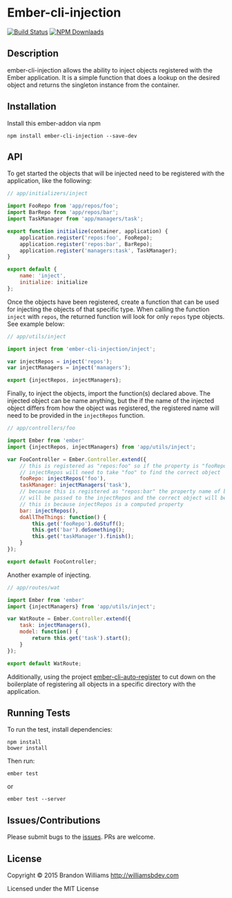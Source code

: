 # Ember-cli-injection

[![Build Status][]](https://travis-ci.org/williamsbdev/ember-cli-injection)
[![NPM Downlaads][]](https://www.npmjs.org/package/ember-cli-injection)

## Description

ember-cli-injection allows the ability to inject objects registered with
the Ember application. It is a simple function that does a lookup on the
desired object and returns the singleton instance from the container.

## Installation

Install this ember-addon via npm

    npm install ember-cli-injection --save-dev

## API

To get started the objects that will be injected need to be registered with the
application, like the following:

```javascript
// app/initializers/inject

import FooRepo from 'app/repos/foo';
import BarRepo from 'app/repos/bar';
import TaskManager from 'app/managers/task';

export function initialize(container, application) {
    application.register('repos:foo', FooRepo);
    application.register('repos:bar', BarRepo);
    application.register('managers:task', TaskManager);
}

export default {
    name: 'inject',
    initialize: initialize
};
```

Once the objects have been registered, create a function that can be used
for injecting the objects of that specific type. When calling the function
`inject` with `repos`, the returned function will look for only `repos` type
objects. See example below:


```javascript
// app/utils/inject

import inject from 'ember-cli-injection/inject';

var injectRepos = inject('repos');
var injectManagers = inject('managers');

export {injectRepos, injectManagers};
```

Finally, to inject the objects, import the function(s) declared above. The
injected object can be name anything, but the if the name of the injected
object differs from how the object was registered, the registered name will
need to be provided in the `injectRepos` function.

```javascript
// app/controllers/foo

import Ember from 'ember'
import {injectRepos, injectManagers} from 'app/utils/inject';

var FooController = Ember.Controller.extend({
    // this is registered as "repos:foo" so if the property is "fooRepo"
    // injectRepos will need to take "foo" to find the correct object
    fooRepo: injectRepos('foo'),
    taskManager: injectManagers('task'),
    // because this is registered as "repos:bar" the property name of bar
    // will be passed to the injectRepos and the correct object will be found
    // this is because injectRepos is a computed property
    bar: injectRepos(),
    doAllTheThings: function() {
        this.get('fooRepo').doStuff();
        this.get('bar').doSomething();
        this.get('taskManager').finish();
    }
});

export default FooController;
```

Another example of injecting.

```javascript
// app/routes/wat

import Ember from 'ember'
import {injectManagers} from 'app/utils/inject';

var WatRoute = Ember.Controller.extend({
    task: injectManagers(),
    model: function() {
        return this.get('task').start();
    }
});

export default WatRoute;
```


Additionally, using the project
[ember-cli-auto-register](https://github.com/williamsbdev/ember-cli-auto-register)
to cut down on the boilerplate of registering all objects in a specific
directory with the application.

## Running Tests

To run the test, install dependencies:

    npm install
    bower install

Then run:

    ember test

or

    ember test --server

## Issues/Contributions

Please submit bugs to the [issues](https://github.com/williamsbdev/ember-cli-injection/issues).
PRs are welcome.

## License

Copyright © 2015 Brandon Williams http://williamsbdev.com

Licensed under the MIT License

[Build Status]: https://travis-ci.org/williamsbdev/ember-cli-injection.svg?branch=master
[NPM Downlaads]: https://img.shields.io/npm/dm/ember-cli-injection.svg
